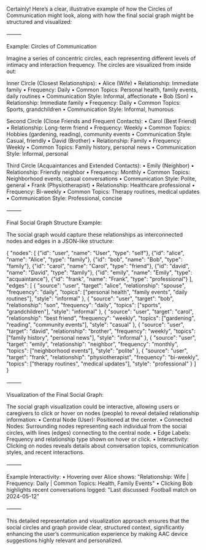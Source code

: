 Certainly! Here’s a clear, illustrative example of how the Circles of Communication might look, along with how the final social graph might be structured and visualized:

⸻

Example: Circles of Communication

Imagine a series of concentric circles, each representing different levels of intimacy and interaction frequency. The circles are visualized from inside out:

Inner Circle (Closest Relationships):
	•	Alice (Wife)
	•	Relationship: Immediate family
	•	Frequency: Daily
	•	Common Topics: Personal health, family events, daily routines
	•	Communication Style: Informal, affectionate
	•	Bob (Son)
	•	Relationship: Immediate family
	•	Frequency: Daily
	•	Common Topics: Sports, grandchildren
	•	Communication Style: Informal, humorous

Second Circle (Close Friends and Frequent Contacts):
	•	Carol (Best Friend)
	•	Relationship: Long-term friend
	•	Frequency: Weekly
	•	Common Topics: Hobbies (gardening, reading), community events
	•	Communication Style: Casual, friendly
	•	David (Brother)
	•	Relationship: Family
	•	Frequency: Weekly
	•	Common Topics: Family history, personal news
	•	Communication Style: Informal, personal

Third Circle (Acquaintances and Extended Contacts):
	•	Emily (Neighbor)
	•	Relationship: Friendly neighbor
	•	Frequency: Monthly
	•	Common Topics: Neighborhood events, casual conversations
	•	Communication Style: Polite, general
	•	Frank (Physiotherapist)
	•	Relationship: Healthcare professional
	•	Frequency: Bi-weekly
	•	Common Topics: Therapy routines, medical updates
	•	Communication Style: Professional, concise

⸻

Final Social Graph Structure Example:

The social graph would capture these relationships as interconnected nodes and edges in a JSON-like structure:

{
  "nodes": [
    {"id": "user", "name": "User", "type": "self"},
    {"id": "alice", "name": "Alice", "type": "family"},
    {"id": "bob", "name": "Bob", "type": "family"},
    {"id": "carol", "name": "Carol", "type": "friend"},
    {"id": "david", "name": "David", "type": "family"},
    {"id": "emily", "name": "Emily", "type": "acquaintance"},
    {"id": "frank", "name": "Frank", "type": "professional"}
  ],
  "edges": [
    {
      "source": "user",
      "target": "alice",
      "relationship": "spouse",
      "frequency": "daily",
      "topics": ["personal health", "family events", "daily routines"],
      "style": "informal"
    },
    {
      "source": "user",
      "target": "bob",
      "relationship": "son",
      "frequency": "daily",
      "topics": ["sports", "grandchildren"],
      "style": "informal"
    },
    {
      "source": "user",
      "target": "carol",
      "relationship": "best friend",
      "frequency": "weekly",
      "topics": ["gardening", "reading", "community events"],
      "style": "casual"
    },
    {
      "source": "user",
      "target": "david",
      "relationship": "brother",
      "frequency": "weekly",
      "topics": ["family history", "personal news"],
      "style": "informal"
    },
    {
      "source": "user",
      "target": "emily",
      "relationship": "neighbor",
      "frequency": "monthly",
      "topics": ["neighborhood events"],
      "style": "polite"
    },
    {
      "source": "user",
      "target": "frank",
      "relationship": "physiotherapist",
      "frequency": "bi-weekly",
      "topics": ["therapy routines", "medical updates"],
      "style": "professional"
    }
  ]
}



⸻

Visualization of the Final Social Graph:

The social graph visualization could be interactive, allowing users or caregivers to click or hover on nodes (people) to reveal detailed relationship information:
	•	Central Node (User): Positioned at the center.
	•	Connected Nodes: Surrounding nodes representing each individual from the social circles, with lines (edges) connecting to the central node.
	•	Edge Labels: Frequency and relationship type shown on hover or click.
	•	Interactivity: Clicking on nodes reveals details about conversation topics, communication styles, and recent interactions.

⸻

Example Interactivity:
	•	Hovering over Alice shows:
"Relationship: Wife | Frequency: Daily | Common Topics: Health, Family Events"
	•	Clicking Bob highlights recent conversations logged:
"Last discussed: Football match on 2024-05-12"

⸻

This detailed representation and visualization approach ensures that the social circles and graph provide clear, structured context, significantly enhancing the user’s communication experience by making AAC device suggestions highly relevant and personalized.